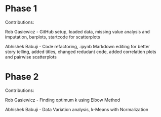 # Phase 1

Contributions:

Rob Gasiewicz - GitHub setup, loaded data, missing value analysis and imputation, barplots, startcode for scatterplots

Abhishek Babuji - Code refactoring, .ipynb Markdown editing for better story telling, added titles, changed redudant code, added correlation plots and pairwise scatterplots

# Phase 2

Contributions:

Rob Gasiewicz - Finding optimum k using Elbow Method

Abhishek Babuji - Data Variation analysis, k-Means with Normalization 







